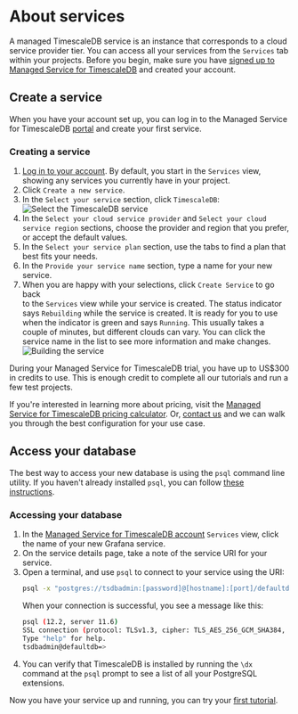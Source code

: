 # About services
A managed TimescaleDB service is an instance that corresponds to a cloud service
provider tier. You can access all your services from the `Services` tab within
your projects. Before you begin, make sure you have
[signed up to Managed Service for TimescaleDB][sign-up] and created your account.

## Create a service
When you have your account set up, you can log in to the Managed Service for
TimescaleDB [portal][timescale-mst-portal] and create your first service.

<procedure>

### Creating a service
1.  [Log in to your account][mst-login]. By default, you start in the
    `Services` view, showing any services you currently have in your project.
1.  Click `Create a new service`.
1.  In the `Select your service` section, click `TimescaleDB`:
    <img class="main-content__illustration" src="https://assets.timescale.com/docs/images/mst-selectservice-timescaledb.png" alt="Select the TimescaleDB service"/>
1.  In the `Select your cloud service provider` and `Select your cloud service
    region` sections, choose the provider and region that you prefer, or accept
    the default values.
1.  In the `Select your service plan` section, use the tabs to find a plan that
    best fits your needs.
1.  In the `Provide your service name` section, type a name for your new
    service.
1.  When you are happy with your selections, click `Create Service` to go back  
    to the `Services` view while your service is created. The status indicator
    says `Rebuilding` while the service is created. It is ready for you to use
    when the indicator is green and says `Running`. This usually takes a couple
    of minutes, but different clouds can vary. You can click the service name in
    the list to see more information and make changes.
    <img class="main-content__illustration" src="https://assets.timescale.com/docs/images/mst-buildservice-timescaledb.png" alt="Building the service"/>

</procedure>

<highlight type="tip">
During your Managed Service for TimescaleDB trial, you have up to US$300 in
credits to use. This is enough credit to complete all our tutorials and run a
few test projects.
</highlight>

If you're interested in learning more about pricing, visit the
[Managed Service for TimescaleDB pricing calculator][timescale-pricing]. Or,
[contact us][contact] and we can walk you through the best configuration for
your use case.

## Access your database
The best way to access your new database is using the `psql` command line
utility. If you haven't already installed `psql`, you can follow
[these instructions][install-psql].

<procedure>

### Accessing your database
1.  In the [Managed Service for TimescaleDB account][mst-login] `Services` view,
    click the name of your new Grafana service.
1.  On the service details page, take a note of the service URI for your service.
1.  Open a terminal, and use `psql` to connect to your service using the URI:
    ```bash
    psql -x "postgres://tsdbadmin:[password]@[hostname]:[port]/defaultdb?sslmode=require"
    ```
    When your connection is successful, you see a message like this:
    ```bash
    psql (12.2, server 11.6)
    SSL connection (protocol: TLSv1.3, cipher: TLS_AES_256_GCM_SHA384, bits: 256, compression: off)
    Type "help" for help.
    tsdbadmin@defaultdb=>
    ```
1.  You can verify that TimescaleDB is installed by running the `\dx` command
    at the `psql` prompt to see a list of all your PostgreSQL extensions.

</procedure>

Now you have your service up and running, you can try your
[first tutorial][getting-started].


[sign-up]: https://www.timescale.com/cloud-signup
[mst-login]: https://portal.managed.timescale.com
[timescale-mst-portal]: https://portal.managed.timescale.com
[timescale-pricing]: https://www.timescale.com/products
[contact]: https://www.timescale.com/contact
[getting-started]: /timescaledb/:currentVersion:/getting-started/
[install-psql]: /timescaledb/:currentVersion:/how-to-guides/connecting/psql
